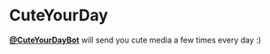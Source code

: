 # CuteYourDay

**[@CuteYourDayBot](https://t.me/CuteYourDayBot)** will send you cute media a few times every day :)
